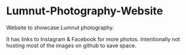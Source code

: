 # Lumnut-Photography-Website

Website to showcase Lumnut photography. 

It has links to Instagram & Facebook for more photos. Intentionally not hosting most of the images on github to save space.
